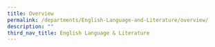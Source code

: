 ```yaml
---
title: Overview
permalink: /departments/English-Language-and-Literature/overview/
description: ""
third_nav_title: English Language & Literature
---
```


